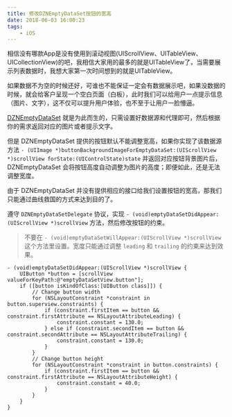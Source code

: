```yaml
---
title: 修改DZNEmptyDataSet按钮的宽高
date: 2018-06-03 16:00:23
tags:
	- iOS
---
```


相信没有哪款App是没有使用到滚动视图(UIScrollView、UITableView、UICollectionView)的吧，我相信大家用的最多的就是UITableView了，当需要展示列表数据时，我想大家第一次时间想到的就是UITableView。

如果数据不为空的时候还好，可谁也不能保证一定会有数据展示吧，如果没数据的时候，就会给客户呈现一个空白页面（白板），此时我们可以给用户一点提示信息（图片、文字），这不仅可以提升用户体验，也不至于让用户一脸懵逼。

[DZNEmptyDataSet](https://github.com/dzenbot/DZNEmptyDataSet.git) 就是为此而生的，只需设置好数据源和代理即可，然后根据你的需求返回对应的图片或者提示文字。

但是 DZNEmptyDataSet 提供的按钮默认不能调整宽高，如果你实现了该数据源方法 `- (UIImage *)buttonBackgroundImageForEmptyDataSet:(UIScrollView *)scrollView forState:(UIControlState)state` 并返回对应按钮背景图片后，DZNEmptyDataSet 会将按钮高度自动调整为图片的高度；即便如此，还是无法调整宽度。

由于 DZNEmptyDataSet 并没有提供相应的接口给我们设置按钮的宽高，那我们只能通过曲线救国的方式来达到目的了。

遵守 `DZNEmptyDataSetDelegate` 协议，实现 `- (void)emptyDataSetDidAppear:(UIScrollView *)scrollView` 方法，然后修改按钮的约束。

> 不要在 `- (void)emptyDataSetWillAppear:(UIScrollView *)scrollView` 这个方法里设置。宽度只能通过调整 `leading` 和 `trailing` 的约束来达到效果。

```ObjC
- (void)emptyDataSetDidAppear:(UIScrollView *)scrollView {
    UIButton *button = [scrollView valueForKeyPath:@"emptyDataSetView.button"];
    if ([button isKindOfClass:[UIButton class]]) {
        // Change button width
        for (NSLayoutConstraint *constraint in button.superview.constraints) {
            if (constraint.firstItem == button && constraint.firstAttribute == NSLayoutAttributeLeading) {
                constraint.constant = 130.0;
            } else if (constraint.secondItem == button && constraint.secondAttribute == NSLayoutAttributeTrailing) {
                constraint.constant = 130.0;
            }
        }
        // Change button height
        for (NSLayoutConstraint *constraint in button.constraints) {
            if (constraint.firstItem == button && constraint.firstAttribute == NSLayoutAttributeHeight) {
                constraint.constant = 40.0;
            }
        }
    }
}
```